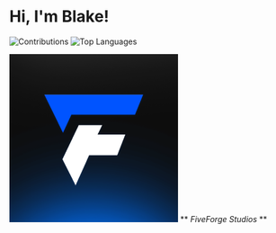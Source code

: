 # Hi, I'm Blake!


![Contributions](https://github-readme-streak-stats.herokuapp.com/?user=blakeayye&theme=radical)
![Top Languages](https://github-readme-stats.vercel.app/api/top-langs/?username=blakeayye&layout=compact)

<img src="fiveforge_avatar.png" alt="Example Image" width="300" />   ** *FiveForge Studios* ** 


